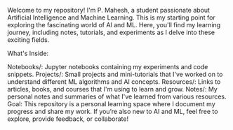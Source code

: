 Welcome to my repository! I'm P. Mahesh, a student passionate about Artificial Intelligence and Machine Learning. This is my starting point for exploring the fascinating world of AI and ML. Here, you'll find my learning journey, including notes, tutorials, and experiments as I delve into these exciting fields.

What's Inside:

Notebooks/: Jupyter notebooks containing my experiments and code snippets.
Projects/: Small projects and mini-tutorials that I've worked on to understand different ML algorithms and AI concepts.
Resources/: Links to articles, books, and courses that I'm using to learn and grow.
Notes/: My personal notes and summaries of what I've learned from various resources.
Goal: This repository is a personal learning space where I document my progress and share my work. If you’re also new to AI and ML, feel free to explore, provide feedback, or collaborate!
